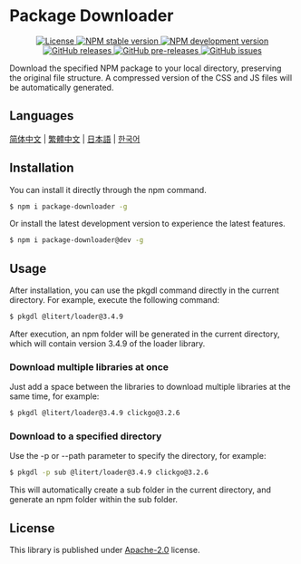 # Package Downloader

<p align="center">
    <a href="https://github.com/maiyun/package-downloader/blob/master/LICENSE">
        <img alt="License" src="https://img.shields.io/github/license/maiyun/package-downloader?color=blue" />
    </a>
    <a href="https://www.npmjs.com/package/package-downloader">
        <img alt="NPM stable version" src="https://img.shields.io/npm/v/package-downloader?color=brightgreen&logo=npm" />
        <img alt="NPM development version" src="https://img.shields.io/npm/v/package-downloader/dev?color=yellow&logo=npm" />
    </a><br>
    <a href="https://github.com/maiyun/package-downloader/releases">
        <img alt="GitHub releases" src="https://img.shields.io/github/v/release/maiyun/package-downloader?color=brightgreen&logo=github" />
        <img alt="GitHub pre-releases" src="https://img.shields.io/github/v/release/maiyun/package-downloader?color=yellow&logo=github&include_prereleases" />
    </a>
    <a href="https://github.com/maiyun/package-downloader/issues">
        <img alt="GitHub issues" src="https://img.shields.io/github/issues/maiyun/package-downloader?color=blue&logo=github" />
    </a>
</p>

Download the specified NPM package to your local directory, preserving the original file structure. A compressed version of the CSS and JS files will be automatically generated.

## Languages

[简体中文](doc/README.sc.md) | [繁體中文](doc/README.tc.md) | [日本語](doc/README.ja.md) | [한국어](doc/README.ko.md)

## Installation

You can install it directly through the npm command.

```sh
$ npm i package-downloader -g
```

Or install the latest development version to experience the latest features.

```sh
$ npm i package-downloader@dev -g
```

## Usage

After installation, you can use the pkgdl command directly in the current directory. For example, execute the following command:

```sh
$ pkgdl @litert/loader@3.4.9
```

After execution, an npm folder will be generated in the current directory, which will contain version 3.4.9 of the loader library.

### Download multiple libraries at once

Just add a space between the libraries to download multiple libraries at the same time, for example:

```sh
$ pkgdl @litert/loader@3.4.9 clickgo@3.2.6
```

### Download to a specified directory

Use the -p or --path parameter to specify the directory, for example:

```sh
$ pkgdl -p sub @litert/loader@3.4.9 clickgo@3.2.6
```

This will automatically create a sub folder in the current directory, and generate an npm folder within the sub folder.

## License

This library is published under [Apache-2.0](./LICENSE) license.